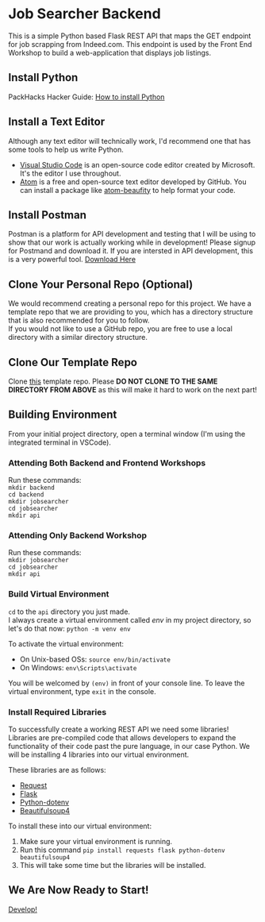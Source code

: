 # Job Searcher Backend

This is a simple Python based Flask REST API that maps the GET endpoint for job scrapping from Indeed.com. This endpoint is used by the Front End Workshop to build a web-application that displays job listings.

## Install Python

PackHacks Hacker Guide: [How to install Python
](https://www.notion.so/Hacker-Resources-cb0b84f22831494fb174571c065f502c#03d184ea17834231b0cc88b834352b0a)

## Install a Text Editor

Although any text editor will technically work, I'd recommend one that has some tools to help us write Python.

 - [Visual Studio Code](https://code.visualstudio.com/) is an open-source code editor created by Microsoft. It's the editor I use throughout.
 - [Atom](https://atom.io/) is a free and open-source text editor developed by GitHub. You can install a package like [atom-beaufity](https://atom.io/packages/atom-beautify) to help format your code.

 ## Install Postman

 Postman is a platform for API development and testing that I will be using to show that our work is actually working while in development! Please signup for Postmand and download it. If you are intersted in API development, this is a very powerful tool. [Download Here](https://www.postman.com/)

## Clone Your Personal Repo (Optional)
We would recommend creating a personal repo for this project. We have a template repo that we are providing to you, which has a directory structure that is also recommended for you to follow.  
If you would not like to use a GitHub repo, you are free to use a local directory with a similar directory structure.

## Clone Our Template Repo
Clone [this](https://github.com/PackHacks/Python-Flask-Backend-Template) template repo. Please **DO NOT CLONE TO THE SAME DIRECTORY FROM ABOVE** as this will make it hard to work on the next part!


## Building Environment
From your initial project directory, open a terminal window (I'm using the integrated terminal in VSCode).  
### Attending Both Backend and Frontend Workshops
Run these commands:  
`mkdir backend` <br>
`cd backend` <br>
`mkdir jobsearcher` <br>
`cd jobsearcher` <br>
`mkdir api`  

### Attending Only Backend Workshop 
Run these commands:  
`mkdir jobsearcher` <br>
`cd jobsearcher` <br>
`mkdir api`  

### Build Virtual Environment
`cd` to the `api` directory you just made.  
I always create a virtual environment called *env* in my project directory, so let's do that now:
`python -m venv env`

To activate the virtual environment:

 - On Unix-based OSs: `source env/bin/activate`
 - On Windows: `env\Scripts\activate`

You will be welcomed by `(env)` in front of your console line. To leave the virtual environment, type `exit` in the console.

### Install Required Libraries
To successfully create a working REST API we need some libraries! Libraries are pre-compiled code that allows developers to expand the functionality of their code past the pure language, in our case Python. We will be installing 4 libraries into our virtual environment.

These libraries are as follows:

 - [Request](https://pypi.org/project/requests/)
 - [Flask](https://pypi.org/project/Flask/)
 - [Python-dotenv](https://pypi.org/project/python-dotenv/)
 - [Beautifulsoup4](https://pypi.org/project/beautifulsoup4/)

To install these into our virtual environment:

 1. Make sure your virtual environment is running.
 2. Run this command `pip install requests flask python-dotenv beautifulsoup4`
 3. This will take some time but the libraries will be installed.

## We Are Now Ready to Start!
[Develop!](https://github.com/PackHacks/Python-Flask-Backend-Template/blob/main/backend/jobsearcher/api/DEV.md)
